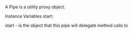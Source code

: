 A Pipe is a utility proxy object.

Instance Variables
	start:		<Object>

start
	- is the object that this pipe will delegate method calls to
